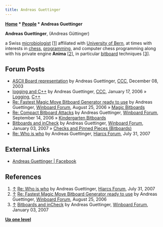 ```yaml
---
title: Andreas Guettinger
---
```

**[Home](Home "Home") * [People](People "People") * Andreas Guettinger**

**Andreas Guettinger**, (Andreas Güttinger)

a Swiss [microbiologist](https://en.wikipedia.org/wiki/Microbiologist) <a id="cite-note-1" href="#cite-ref-1">[1]</a>
affiliated with [University of Bern](https://en.wikipedia.org/wiki/University_of_Bern), at times with interests in [chess](Chess "Chess"), [programming](Programming "Programming"), and computer chess programming along with his private engine **Anima** <a id="cite-note-2" href="#cite-ref-2">[2]</a>, in particular [bitboard](Bitboards "Bitboards") techniques <a id="cite-note-3" href="#cite-ref-3">[3]</a>.

## Forum Posts

- [ASCII Board representation](https://www.stmintz.com/ccc/index.php?id=334290) by Andreas Guettinger, [CCC](CCC "CCC"), December 08, 2003
- [logging and C++](https://www.stmintz.com/ccc/index.php?id=480423) by Andreas Guettinger, [CCC](CCC "CCC"), January 17, 2006 » [Logging](Logging "Logging"), [C++](Cpp "Cpp")
- [Re: Fastest Magic Move Bitboard Generator ready to use](http://www.open-aurec.com/wbforum/viewtopic.php?f=4&t=5452#p27031) by Andreas Guettinger, [Winboard Forum](Computer_Chess_Forums "Computer Chess Forums"), August 25, 2006 » [Magic Bitboards](Magic_Bitboards "Magic Bitboards")
- [Re: Compact Bitboard Attacks](http://www.open-aurec.com/wbforum/viewtopic.php?f=4&t=4523&p=27458#p27458) by Andreas Guettinger, [Winboard Forum](Computer_Chess_Forums "Computer Chess Forums"), September 14, 2006 » [Kindergarten Bitboards](Kindergarten_Bitboards "Kindergarten Bitboards")
- [Bitboards and inCheck](http://www.open-aurec.com/wbforum/viewtopic.php?f=4&t=6064&p=29127) by Andreas Guettinger, [Winboard Forum](Computer_Chess_Forums "Computer Chess Forums"), January 03, 2007 » [Checks and Pinned Pieces (Bitboards)](</Checks_and_Pinned_Pieces_(Bitboards)> "Checks and Pinned Pieces (Bitboards)")
- [Re: Who is who](http://www.hiarcs.net/forums/viewtopic.php?p=92#92) by Andreas Guettinger, [Hiarcs Forum](Computer_Chess_Forums "Computer Chess Forums"), July 31, 2007

## External Links

- [Andreas Guettinger | Facebook](https://www.facebook.com/aguettinger)

## References

1. <a id="cite-ref-1" href="#cite-note-1">↑</a> [Re: Who is who](http://www.hiarcs.net/forums/viewtopic.php?p=92#92) by Andreas Guettinger, [Hiarcs Forum](Computer_Chess_Forums "Computer Chess Forums"), July 31, 2007
1. <a id="cite-ref-2" href="#cite-note-2">↑</a> [Re: Fastest Magic Move Bitboard Generator ready to use](http://www.open-aurec.com/wbforum/viewtopic.php?f=4&t=5452#p27031) by Andreas Guettinger, [Winboard Forum](Computer_Chess_Forums "Computer Chess Forums"), August 25, 2006
1. <a id="cite-ref-3" href="#cite-note-3">↑</a> [Bitboards and inCheck](http://www.open-aurec.com/wbforum/viewtopic.php?f=4&t=6064&p=29127) by Andreas Guettinger, [Winboard Forum](Computer_Chess_Forums "Computer Chess Forums"), January 03, 2007

**[Up one level](People "People")**

